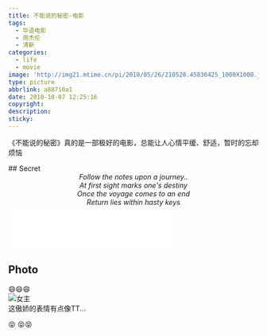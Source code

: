 ```yaml
---
title: 不能说的秘密-电影
tags:
  - 华语电影
  - 周杰伦
  - 清新
categories:
  - life
  - movie
image: 'http://img21.mtime.cn/pi/2010/05/26/210528.45836425_1000X1000.jpg'
type: picture
abbrlink: a88710a1
date: 2018-10-07 12:25:16
copyright:
description:
sticky: 
---
```

<p class="description">《不能说的秘密》真的是一部极好的电影，总能让人心情平缓、舒适，暂时的忘却烦恼</p>
<!-- more -->
## Secret
<center>
<em>Follow the notes upon a journey..</em><br/>
<em>At first sight marks one's destiny</em><br/>
<em>Once the voyage comes to an end</em><br/>
<em>Return lies within hasty keys</em><br/>
</center>
<iframe frameborder="no" border="0" marginwidth="0" marginheight="0" width=330 height=86 src="//music.163.com/outchain/player?type=2&id=185856&auto=1&height=66"></iframe>

## Photo
:smile::smile::smile:  
![女主](http://img1.ph.126.net/fLrJWrBjli6cHBVU8VTeVQ==/6630124384722665551.jpg)  
这傲娇的表情有点像TT...

:stuck_out_tongue_closed_eyes: :stuck_out_tongue_closed_eyes::stuck_out_tongue_closed_eyes:
